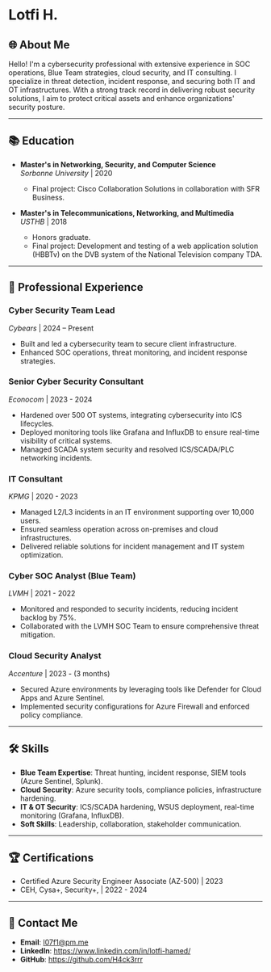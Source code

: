 # Lotfi H.

## 🌐 **About Me**
Hello! I'm a cybersecurity professional with extensive experience in SOC operations, Blue Team strategies, cloud security, and IT consulting. I specialize in threat detection, incident response, and securing both IT and OT infrastructures. With a strong track record in delivering robust security solutions, I aim to protect critical assets and enhance organizations' security posture.

---

## 📚 **Education**
- **Master's in Networking, Security, and Computer Science**  
  *Sorbonne University* | 2020  
  - Final project: Cisco Collaboration Solutions in collaboration with SFR Business.

- **Master's in Telecommunications, Networking, and Multimedia**  
  *USTHB* | 2018  
  - Honors graduate.  
  - Final project: Development and testing of a web application solution (HBBTv) on the DVB system of the National Television company TDA.

---

## 💼 **Professional Experience**
### **Cyber Security Team Lead**  
*Cybears* | 2024 – Present  
- Built and led a cybersecurity team to secure client infrastructure.  
- Enhanced SOC operations, threat monitoring, and incident response strategies.

### **Senior Cyber Security Consultant**  
*Econocom* | 2023 - 2024  
- Hardened over 500 OT systems, integrating cybersecurity into ICS lifecycles.  
- Deployed monitoring tools like Grafana and InfluxDB to ensure real-time visibility of critical systems.  
- Managed SCADA system security and resolved ICS/SCADA/PLC networking incidents.

### **IT Consultant**  
*KPMG* | 2020 - 2023  
- Managed L2/L3 incidents in an IT environment supporting over 10,000 users.  
- Ensured seamless operation across on-premises and cloud infrastructures.  
- Delivered reliable solutions for incident management and IT system optimization.

### **Cyber SOC Analyst (Blue Team)**  
*LVMH* | 2021 - 2022  
- Monitored and responded to security incidents, reducing incident backlog by 75%.  
- Collaborated with the LVMH SOC Team to ensure comprehensive threat mitigation.

### **Cloud Security Analyst**  
*Accenture* | 2023 - (3 months)  
- Secured Azure environments by leveraging tools like Defender for Cloud Apps and Azure Sentinel.  
- Implemented security configurations for Azure Firewall and enforced policy compliance.

---

## 🛠 **Skills**
- **Blue Team Expertise**: Threat hunting, incident response, SIEM tools (Azure Sentinel, Splunk).  
- **Cloud Security**: Azure security tools, compliance policies, infrastructure hardening.  
- **IT & OT Security**: ICS/SCADA hardening, WSUS deployment, real-time monitoring (Grafana, InfluxDB).  
- **Soft Skills**: Leadership, collaboration, stakeholder communication.  

---

## 🏆 **Certifications**
- Certified Azure Security Engineer Associate (AZ-500) | 2023  
- CEH, Cysa+, Security+, | 2022 - 2024 

---

## 📩 **Contact Me**
- **Email**: l07f1@pm.me  
- **LinkedIn**: https://www.linkedin.com/in/lotfi-hamed/ 
- **GitHub**: https://github.com/H4ck3rrr
